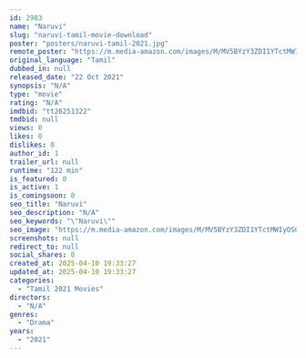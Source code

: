 ```yaml
---
id: 2983
name: "Naruvi"
slug: "naruvi-tamil-movie-download"
poster: "posters/naruvi-tamil-2021.jpg"
remote_poster: "https://m.media-amazon.com/images/M/MV5BYzY3ZDI1YTctMWIyOS00YzI4LTllOTQtMWE4ODRlY2NiNDg5XkEyXkFqcGdeQXVyMTA4NDIzMTY1._V1_SX300.jpg"
original_language: "Tamil"
dubbed_in: null
released_date: "22 Oct 2021"
synopsis: "N/A"
type: "movie"
rating: "N/A"
imdbid: "tt26251322"
tmdbid: null
views: 0
likes: 0
dislikes: 0
author_id: 1
trailer_url: null
runtime: "122 min"
is_featured: 0
is_active: 1
is_comingsoon: 0
seo_title: "Naruvi"
seo_description: "N/A"
seo_keywords: "\"Naruvi\""
seo_image: "https://m.media-amazon.com/images/M/MV5BYzY3ZDI1YTctMWIyOS00YzI4LTllOTQtMWE4ODRlY2NiNDg5XkEyXkFqcGdeQXVyMTA4NDIzMTY1._V1_SX300.jpg"
screenshots: null
redirect_to: null
social_shares: 0
created_at: 2025-04-10 19:33:27
updated_at: 2025-04-10 19:33:27
categories:
  - "Tamil 2021 Movies"
directors:
  - "N/A"
genres:
  - "Drama"
years:
  - "2021"
---
```


